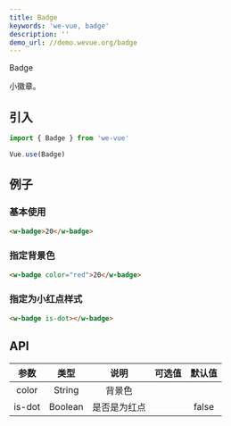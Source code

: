 ```yaml
---
title: Badge
keywords: 'we-vue, badge'
description: ''
demo_url: //demo.wevue.org/badge
---
```


Badge

小徽章。

## 引入

```js
import { Badge } from 'we-vue'

Vue.use(Badge)
```

## 例子

### 基本使用

```html
<w-badge>20</w-badge>
```

### 指定背景色

```html
<w-badge color="red">20</w-badge>
```

### 指定为小红点样式

```html
<w-badge is-dot></w-badge>
```

## API

|   参数   |   类型    |   说明   | 可选值  |  默认值  |
| :----: | :-----: | :----: | :--: | :---: |
| color  | String  |  背景色   |      |       |
| is-dot | Boolean | 是否是为红点 |      | false |
